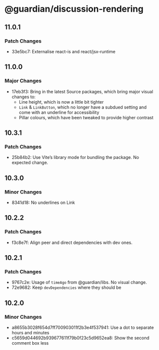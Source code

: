 # @guardian/discussion-rendering

## 11.0.1

### Patch Changes

- 33e5bc7: Externalise react-is and react/jsx-runtime

## 11.0.0

### Major Changes

- 17eb3f3: Bring in the latest Source packages, which bring major visual changes to:
  - Line height, which is now a little bit tighter
  - `Link` & `LinkButton`, which no longer have a subdued setting and come with
    an underline for accessibility
  - Pillar colours, which have been tweaked to provide higher contrast

## 10.3.1

### Patch Changes

- 25b84b2: Use Vite’s library mode for bundling the package. No expected change.

## 10.3.0

### Minor Changes

- 8341d18: No underlines on Link

## 10.2.2

### Patch Changes

- f3c8e7f: Align peer and direct dependencies with dev ones.

## 10.2.1

### Patch Changes

- 9767c2e: Usage of `timeAgo` from @guardian/libs. No visual change.
- 72e9682: Keep `devDependencies` where they should be

## 10.2.0

### Minor Changes

- a8655b3028f654d7ff700903011f2b3e4f537941: Use a dot to separate hours and minutes
- c5659d044692b939677611f79b0f23c5d9652ea8: Show the second comment box less
